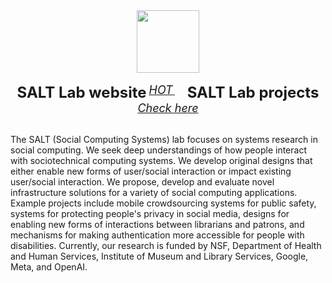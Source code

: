
<div align="center">
  <img src="" height="100"/>
  <div>&nbsp;</div>
  <div align="center">
    <b><font size="5">SALT Lab website</font></b>
    <sup>
      <a href="https://socialcomputing.web.illinois.edu/">
        <i><font size="4">HOT</font></i>
      </a>
    </sup>
    &nbsp;&nbsp;&nbsp;&nbsp;
    <b><font size="5">SALT Lab projects</font></b>
    <sup>
      <a href="https://socialcomputing.web.illinois.edu/research.html">
        <i><font size="4">Check here</font></i>
      </a>
    </sup>
</div>
<div>&nbsp;</div>
</div>

The SALT (Social Computing Systems) lab focuses on systems research in social computing. We seek deep understandings of how people interact with sociotechnical computing systems. We develop original designs that either enable new forms of user/social interaction or impact existing user/social interaction. We propose, develop and evaluate novel infrastructure solutions for a variety of social computing applications. Example projects include mobile crowdsourcing systems for public safety, systems for protecting people's privacy in social media, designs for enabling new forms of interactions between librarians and patrons, and mechanisms for making authentication more accessible for people with disabilities. Currently, our research is funded by NSF, Department of Health and Human Services, Institute of Museum and Library Services, Google, Meta, and OpenAI.

